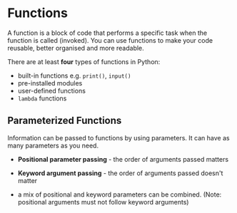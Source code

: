 # Functions

A function is a block of code that performs a specific task when the function is called (invoked). You can use functions to make your code reusable, better organised and more readable.

There are at least **four** types of functions in Python:

* built-in functions e.g. `print()`, `input()`
* pre-installed modules
* user-defined functions
* `lambda` functions

## Parameterized Functions

Information can be passed to functions by using parameters. It can have as many parameters as you need.

* **Positional parameter passing** - the order of arguments passed matters

* **Keyword argument passing** - the order of arguments passed doesn't matter

* a mix of positional and keyword parameters can be combined. (Note: positional arguments must not follow keyword arguments)